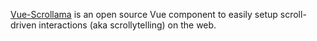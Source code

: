 [Vue-Scrollama](https://github.com/shenoy/vue-scrollama) is an open source Vue component to easily setup scroll-driven interactions (aka scrollytelling) on the web.